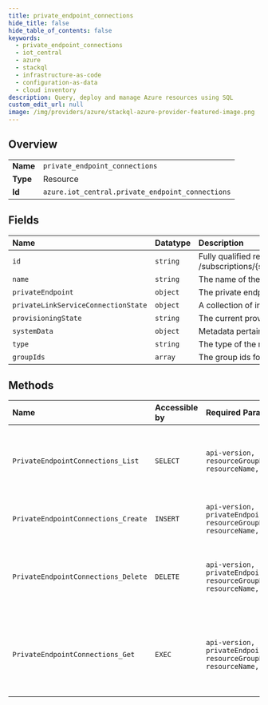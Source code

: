 ```yaml
---
title: private_endpoint_connections
hide_title: false
hide_table_of_contents: false
keywords:
  - private_endpoint_connections
  - iot_central
  - azure    
  - stackql
  - infrastructure-as-code
  - configuration-as-data
  - cloud inventory
description: Query, deploy and manage Azure resources using SQL
custom_edit_url: null
image: /img/providers/azure/stackql-azure-provider-featured-image.png
---
```

  
    

## Overview
<table><tbody>
<tr><td><b>Name</b></td><td><code>private_endpoint_connections</code></td></tr>
<tr><td><b>Type</b></td><td>Resource</td></tr>
<tr><td><b>Id</b></td><td><code>azure.iot_central.private_endpoint_connections</code></td></tr>
</tbody></table>

## Fields
| Name | Datatype | Description |
|:-----|:---------|:------------|
| `id` | `string` | Fully qualified resource ID for the resource. Ex - /subscriptions/&#123;subscriptionId&#125;/resourceGroups/&#123;resourceGroupName&#125;/providers/&#123;resourceProviderNamespace&#125;/&#123;resourceType&#125;/&#123;resourceName&#125; |
| `name` | `string` | The name of the resource |
| `privateEndpoint` | `object` | The private endpoint resource. |
| `privateLinkServiceConnectionState` | `object` | A collection of information about the state of the connection between service consumer and provider. |
| `provisioningState` | `string` | The current provisioning state. |
| `systemData` | `object` | Metadata pertaining to creation and last modification of the resource. |
| `type` | `string` | The type of the resource. E.g. "Microsoft.Compute/virtualMachines" or "Microsoft.Storage/storageAccounts" |
| `groupIds` | `array` | The group ids for the private endpoint resource. |
## Methods
| Name | Accessible by | Required Params | Description |
|:-----|:--------------|:----------------|:------------|
| `PrivateEndpointConnections_List` | `SELECT` | `api-version, resourceGroupName, resourceName, subscriptionId` | Get all private endpoint connections of a IoT Central Application. |
| `PrivateEndpointConnections_Create` | `INSERT` | `api-version, privateEndpointConnectionName, resourceGroupName, resourceName, subscriptionId` | Update a private endpoint connection. |
| `PrivateEndpointConnections_Delete` | `DELETE` | `api-version, privateEndpointConnectionName, resourceGroupName, resourceName, subscriptionId` | Deletes a private endpoint connection from the IoT Central Application. |
| `PrivateEndpointConnections_Get` | `EXEC` | `api-version, privateEndpointConnectionName, resourceGroupName, resourceName, subscriptionId` | Get the metadata of a private endpoint connection for the IoT Central Application. |
